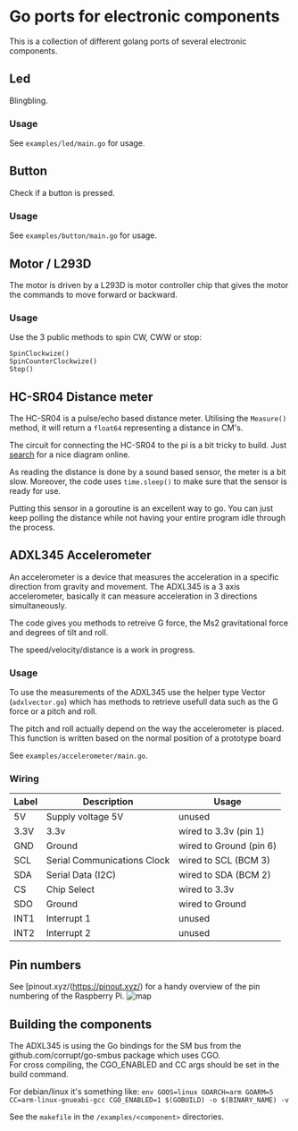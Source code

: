 # Go ports for electronic components

This is a collection of different golang ports 
of several electronic components.

## Led

Blingbling. 

### Usage
See `examples/led/main.go` for usage.

## Button

Check if a button is pressed. 

### Usage
See `examples/button/main.go` for usage.

## Motor / L293D

The motor is driven by a L293D is motor controller chip that 
gives the motor the commands to move forward or backward.  

### Usage
Use the 3 public methods to spin CW, CWW or stop:
```
SpinClockwize()
SpinCounterClockwize()
Stop()
```

## HC-SR04 Distance meter

The HC-SR04 is a pulse/echo based distance meter. 
Utilising the `Measure()` method, it will return a `float64` representing a distance in CM's.

The circuit for connecting the HC-SR04 to the pi is a bit tricky to build. 
Just [search](https://duckduckgo.com/?q=HC-SR04+circuit+raspberry&t=ffab&iax=images&ia=images&iai=https%3A%2F%2Ftutorials-raspberrypi.de%2Fwp-content%2Fuploads%2F2014%2F05%2Fultraschall_Steckplatine.png) for a nice diagram online.

As reading the distance is done by a sound based sensor, the meter is a bit slow. 
Moreover, the code uses `time.sleep()` to make sure that the sensor is ready for use. 

Putting this sensor in a goroutine is an excellent way to go. 
You can just keep polling the distance while not having your entire program idle 
through the process.

## ADXL345 Accelerometer

An accelerometer is a device that measures the acceleration in a specific direction from gravity and movement.
The ADXL345 is a 3 axis accelerometer, basically it can measure acceleration in 3 directions simultaneously.

The code gives you methods to retreive G force, the Ms2 gravitational force and degrees of tilt and roll.

The speed/velocity/distance is a work in progress. 

### Usage

To use the measurements of the ADXL345 use the helper type Vector (`adxlvector.go`) which 
has methods to retrieve usefull data such as the G force or a pitch and roll.
 
The pitch and roll actually depend on the way the accelerometer is placed.
This function is written based on the normal position of a prototype board

See `examples/accelerometer/main.go`.

### Wiring

Label | Description | Usage
--- | --- | ---
| 5V | Supply voltage 5V | unused |  
| 3.3V | 3.3v | wired to 3.3v (pin 1) |
| GND | Ground | wired to Ground (pin 6) |  
| SCL | Serial Communications Clock | wired to SCL (BCM 3) |   
| SDA | Serial Data (I2C) | wired to SDA (BCM 2) |   
| CS | Chip Select | wired to 3.3v |  
| SDO | Ground | wired to Ground |  
| INT1 | Interrupt 1 | unused |  
| INT2 | Interrupt 2 | unused |

## Pin numbers

See [pinout.xyz/(https://pinout.xyz/) for a handy overview of the pin numbering of the Raspberry Pi.
![map](https://pinout.xyz/resources/raspberry-pi-pinout.png)

## Building the components

The ADXL345 is using the Go bindings for the SM bus from the 
github.com/corrupt/go-smbus package which uses CGO.  
For cross compiling, the CGO_ENABLED and CC args should be set in the build command.  

For debian/linux it's something like: 
`env GOOS=linux GOARCH=arm GOARM=5 CC=arm-linux-gnueabi-gcc CGO_ENABLED=1 $(GOBUILD) -o $(BINARY_NAME) -v`

See the `makefile` in the `/examples/<component>` directories.